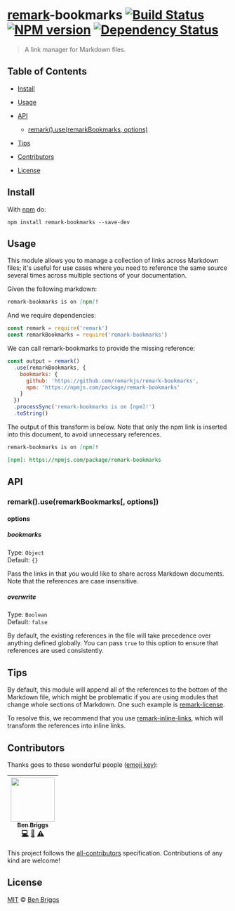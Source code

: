 # [remark][1]-bookmarks [![Build Status][3]][2] [![NPM version][5]][4] [![Dependency Status][7]][6]

> A link manager for Markdown files.


## Table of Contents

* [Install][8]
* [Usage][9]
* [API][10]

  * [remark().use(remarkBookmarks, options)][11]
* [Tips][12]
* [Contributors][13]
* [License][14]


## Install

With [npm][15] do:

```
npm install remark-bookmarks --save-dev
```


## Usage

This module allows you to manage a collection of links across Markdown files; it's useful for use cases where you need to reference the same source several times across multiple sections of your documentation.

Given the following markdown:

```markdown
remark-bookmarks is on [npm]!
```

And we require dependencies:

```javascript
const remark = require('remark')
const remarkBookmarks = require('remark-bookmarks')
```

We can call remark-bookmarks to provide the missing reference:

```javascript
const output = remark()
  .use(remarkBookmarks, {
    bookmarks: {
      github: 'https://github.com/remarkjs/remark-bookmarks',
      npm: 'https://npmjs.com/package/remark-bookmarks'
    }
  })
  .processSync('remark-bookmarks is on [npm]!')
  .toString()
```

The output of this transform is below. Note that only the npm link is inserted into this document, to avoid unnecessary references.

```markdown
remark-bookmarks is on [npm]!

[npm]: https://npmjs.com/package/remark-bookmarks
```


## API

### remark().use(remarkBookmarks[, options])

#### options

##### bookmarks

Type: `Object`<br />
Default: `{}`

Pass the links in that you would like to share across Markdown documents. Note
that the references are case insensitive.

##### overwrite

Type: `Boolean`<br />
Default: `false`

By default, the existing references in the file will take precedence over
anything defined globally. You can pass `true` to this option to ensure that
references are used consistently.


## Tips

By default, this module will append all of the references to the bottom of the
Markdown file, which might be problematic if you are using modules that change
whole sections of Markdown. One such example is [remark-license][16].

To resolve this, we recommend that you use [remark-inline-links][17], which will
transform the references into inline links.


## Contributors

Thanks goes to these wonderful people ([emoji key][18]):

<!-- ALL-CONTRIBUTORS-LIST:START - Do not remove or modify this section -->

| [<img src="https://avatars2.githubusercontent.com/u/1282980?v=3" width="100px;"/><br /><sub>Ben Briggs</sub>][19]<br />[💻][20] [📖][21] [⚠️][22] |
| :-----------------------------------------------------------------------------------------------------------------------------------------------: |

<!-- ALL-CONTRIBUTORS-LIST:END -->

This project follows the [all-contributors][23] specification.
Contributions of any kind are welcome!


## License

[MIT][24] © [Ben Briggs][19]

[1]: https://github.com/wooorm/remark

[2]: https://travis-ci.org/ben-eb/remark-bookmarks

[3]: https://travis-ci.org/ben-eb/remark-bookmarks.svg?branch=master

[4]: http://badge.fury.io/js/remark-bookmarks

[5]: https://badge.fury.io/js/remark-bookmarks.svg

[6]: https://gemnasium.com/ben-eb/remark-bookmarks

[7]: https://gemnasium.com/ben-eb/remark-bookmarks.svg

[8]: #install

[9]: #usage

[10]: #api

[11]: #remarkuseremarkbookmarks-options

[12]: #tips

[13]: #contributors

[14]: #license

[15]: https://npmjs.com/package/remark-bookmarks

[16]: https://github.com/wooorm/remark-license

[17]: https://github.com/wooorm/remark-inline-links

[18]: https://github.com/kentcdodds/all-contributors#emoji-key

[19]: http://beneb.info

[20]: https://github.com/ben-eb/remark-bookmarks/commits?author=ben-eb "Code"

[21]: https://github.com/ben-eb/remark-bookmarks/commits?author=ben-eb "Documentation"

[22]: https://github.com/ben-eb/remark-bookmarks/commits?author=ben-eb "Tests"

[23]: https://github.com/kentcdodds/all-contributors

[24]: license
